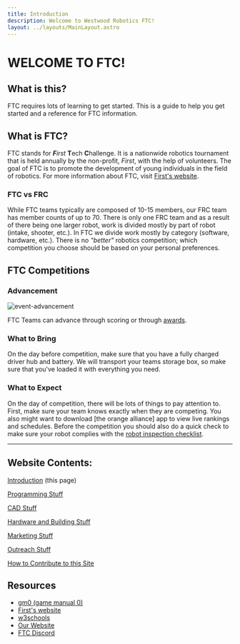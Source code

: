 ```yaml
---
title: Introduction
description: Welcome to Westwood Robotics FTC!
layout: ../layouts/MainLayout.astro
---
```


# WELCOME TO FTC!

## What is this?
FTC requires lots of learning to get started. This is a guide to help you get started and a reference for FTC information.

## What is FTC?
FTC stands for ***F**irst* **T**ech **C**hallenge. It is a nationwide robotics tournament that is held annually by the non-profit, *First*, with the help of volunteers. The goal of FTC is to promote the development of young individuals in the field of robotics. For more information about FTC, visit [First's website](https://www.firstinspires.org/robotics/ftc).

<!-- ### Want to join FTC?
Join an FTC team at Westwood [here](/wwroboftc/joinftc) -->

### FTC vs FRC
While FTC teams typically are composed of 10-15 members, our FRC team has member counts of up to 70. There is only one FRC team and as a result of there being one larger robot, work is divided mostly by part of robot (intake, shooter, etc.). In FTC we divide work mostly by category (software, hardware, etc.). There is no *"better"* robotics competition; which competition you choose should be based on your personal preferences. 

## FTC Competitions

### Advancement
![event-advancement](https://user-images.githubusercontent.com/91638482/187924536-cacd9397-1d87-4f07-b70f-b749a0443b01.png)

FTC Teams can advance through scoring or through [awards](../../wwroboftc/outreach/awards).

### What to Bring
On the day before competition, make sure that you have a fully charged driver hub and battery. We will transport your teams storage box, so make sure that you've loaded it with everything you need. 

### What to Expect
On the day of competition, there will be lots of things to pay attention to. First, make sure your team knows exactly when they are competing. You also might want to download [the orange alliance] app to view live rankings and schedules. 
Before the competition you should also do a quick check to make sure your robot complies with the <a href="https://www.firstinspires.org/sites/default/files/uploads/resource_library/ftc/robot-inspection-checklist.pdf" target="_blank">robot inspection checklist</a>.

<hr>

## Website Contents:
[Introduction](/wwroboftc/introduction) (this page)

[Programming Stuff](/wwroboftc/programming)
  
[CAD Stuff](/wwroboftc/cad)

[Hardware and Building Stuff](/wwroboftc/hardware/)

[Marketing Stuff](/wwroboftc/marketing)

[Outreach Stuff](/wwroboftc/outreach)

[How to Contribute to this Site](/wwroboftc/contribute)

## Resources

- [gm0 (game manual 0)](https://gm0.org/en/latest/)
- [First's website](https://www.firstinspires.org/robotics/ftc)
- [w3schools](https://www.w3schools.com/)
- [Our Website](https://westwoodrobots.org/)
- [FTC Discord](https://discord.gg/first-tech-challenge)
<!-- - [Central Texas FTC Discord](https://discord.gg/bexGKCf2) -->


